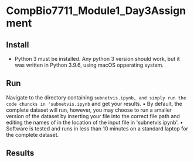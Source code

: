 # CompBio7711_Module1_Day3Assignment
## Install
* Python 3 must be installed. Any python 3 version should work, but it was written in Python 3.9.6, using macOS opperating system.

## Run
 Navigate to the directory containing `subnetvis.ipynb, and simply run the code chuncks in 'subnetvis.ipynb`
and get your results.
• By default, the complete dataset will run, however, you may choose to run a smaller version
of the dataset by inserting your file into the correct file path and editing the names of in the location of the input file in 'subnetvis.ipynb'. 
• Software is tested and runs in less than 10 minutes on a standard laptop for the complete
dataset.

## Results
